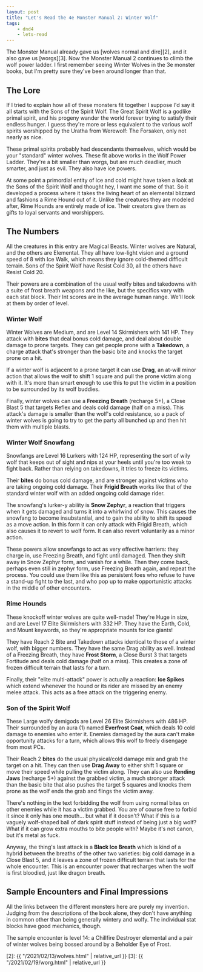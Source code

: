 ```yaml
---
layout: post
title: "Let's Read the 4e Monster Manual 2: Winter Wolf"
tags:
    - dnd4
    - lets-read
---
```


The Monster Manual already gave us [wolves normal and dire][2], and it also gave
us [worgs][3]. Now the Monster Manual 2 continues to climb the wolf power
ladder. I first remember seeing Winter Wolves in the 3e monster books, but I'm
pretty sure they've been around longer than that.

## The Lore

If I tried to explain how all of these monsters fit together I suppose I'd say
it all starts with the Sons of the Spirit Wolf. The Great Spirit Wolf is a
godlike primal spirit, and his progeny wander the world forever trying to
satisfy their endless hunger. I guess they're more or less equivalent to the
various wolf spirits worshipped by the Uratha from Werewolf: The Forsaken, only
not nearly as nice.

These primal spirits probably had descendants themselves, which would be your
"standard" winter wolves. These fit above works in the Wolf Power
Ladder. They're a bit smaller than worgs, but are much deadlier, much smarter,
and just as evil. They also have ice powers.

At some point a primordial entity of ice and cold might have taken a look at
the Sons of the Spirit Wolf and thought hey, I want me some of that. So it
developed a process where it takes the living heart of an elemental blizzard and
fashions a Rime Hound out of it. Unlike the creatures they are modeled after,
Rime Hounds are entirely made of ice. Their creators give them as gifts to loyal
servants and worshippers.

## The Numbers

All the creatures in this entry are Magical Beasts. Winter wolves are Natural,
and the others are Elemental. They all have low-light vision and a ground speed
of 8 with Ice Walk, which means they ignore cold-themed difficult terrain. Sons
of the Spirit Wolf have Resist Cold 30, all the others have Resist Cold 20.

Their powers are a combination of the usual wolfy bites and takedowns with a
suite of frost breath weapons and the like, but the specifics vary with each
stat block. Their Int scores are in the average human range. We'll look at them
by order of level.

### Winter Wolf

Winter Wolves are Medium, and are Level 14 Skirmishers with 141 HP. They attack
with **bites** that deal bonus cold damage, and deal about double damage to
prone targets. They can get people prone with a **Takedown**, a charge attack
that's stronger than the basic bite and knocks the target prone on a hit.

If a winter wolf is adjacent to a prone target it can use **Drag**, an at-will
minor action that allows the wolf to shift 1 square and pull the prone victim
along with it. It's more than smart enough to use this to put the victim in a
position to be surrounded by its wolf buddies.

Finally, winter wolves can use a **Freezing Breath** (recharge 5+), a Close
Blast 5 that targets Reflex and deals cold damage (half on a miss). This
attack's damage is smaller than the wolf's cold resistance, so a pack of winter
wolves is going to try to get the party all bunched up and then hit them with
multiple blasts.

### Winter Wolf Snowfang

Snowfangs are Level 16 Lurkers with 124 HP, representing the sort of wily wolf
that keeps out of sight and nips at your heels until you're too weak to fight
back. Rather than relying on takedowns, it tries to freeze its victims.

Their **bites** do bonus cold damage, and are stronger against victims who are
taking ongoing cold damage. Their **Frigid Breath** works like that of the
standard winter wolf with an added ongoing cold damage rider.

The snowfang's lurker-y ability is **Snow Zephyr**, a reaction that triggers
when it gets damaged and turns it into a whirlwind of snow. This causes the
snowfang to become insubstantial, and to gain the ability to shift its speed as
a move action. In this form it can only attack with Frigid Breath, which also
causes it to revert to wolf form. It can also revert voluntarily as a minor
action.

These powers allow snowfangs to act as very effective harriers: they charge in,
use Freezing Breath, and fight until damaged. Then they shift away in Snow
Zephyr form, and vanish for a while. Then they come back, perhaps even still in
zephyr form, use Freezing Breath again, and repeat the process. You could use
them like this as persistent foes who refuse to have a stand-up fight to the
last, and who pop up to make opportunistic attacks in the middle of other
encounters.

### Rime Hounds

These knockoff winter wolves are quite well-made! They're Huge in size, and are
Level 17 Elite Skirmishers with 332 HP. They have the Earth, Cold, and Mount
keywords, so they're appropriate mounts for ice giants!

They have Reach 2 Bite and Takedown attacks identical to those of a winter wolf,
with bigger numbers. They have the same Drag ability as well. Instead of a
Freezing Breath, they have **Frost Storm**, a Close Burst 3 that targets
Fortitude and deals cold damage (half on a miss). This creates a zone of frozen
difficult terrain that lasts for a turn.

Finally, their "elite multi-attack" power is actually a reaction: **Ice
Spikes** which extend whenever the hound or its rider are missed by an enemy
melee attack. This acts as a free attack on the triggering enemy.

### Son of the Spirit Wolf

These Large wolfy demigods are Level 26 Elite Skirmishers with 486 HP. Their
surrounded by an aura (1) named **Everfrost Coat**, which deals 10 cold damage
to enemies who enter it. Enemies damaged by the aura can't make opportunity
attacks for a turn, which allows this wolf to freely disengage from most PCs.

Their Reach 2 **bites** do the usual physical/cold damage mix and grab the
target on a hit. They can then use **Drag Away** to either shift 1 square or
move their speed while pulling the victim along. They can also use **Rending
Jaws** (recharge 5+) against the grabbed victim, a much stronger attack than the
basic bite that also pushes the target 5 squares and knocks them prone as the
wolf ends the grab and flings the victim away.

There's nothing in the text forbidding the wolf from using normal bites on other
enemies while it has a victim grabbed. You are of course free to forbid it since
it only has one mouth... but what if it doesn't? What if this is a vaguely
wolf-shaped ball of dark spirit stuff instead of being just a big wolf? What if
it can grow extra mouths to bite people with? Maybe it's not canon, but it's
metal as fuck.

Anyway, the thing's last attack is a **Black Ice Breath** which is kind of a
hybrid between the breaths of the other two varieties: big cold damage in a
Close Blast 5, and it leaves a zone of frozen difficult terrain that lasts for
the whole encounter. This is an encounter power that recharges when the wolf is
first bloodied, just like dragon breath.

## Sample Encounters and Final Impressions

All the links between the different monsters here are purely my
invention. Judging from the descriptions of the book alone, they don't have
anything in common other than being generally wintery and wolfy. The individual
stat blocks have good mechanics, though.

The sample encounter is level 14: a Chillfire Destroyer elemental and a pair of
winter wolves being bossed around by a Beholder Eye of Frost.

[2]: {{ "/2021/02/13/wolves.html" | relative_url }}
[3]: {{ "/2021/02/19/worg.html" | relative_url }}
